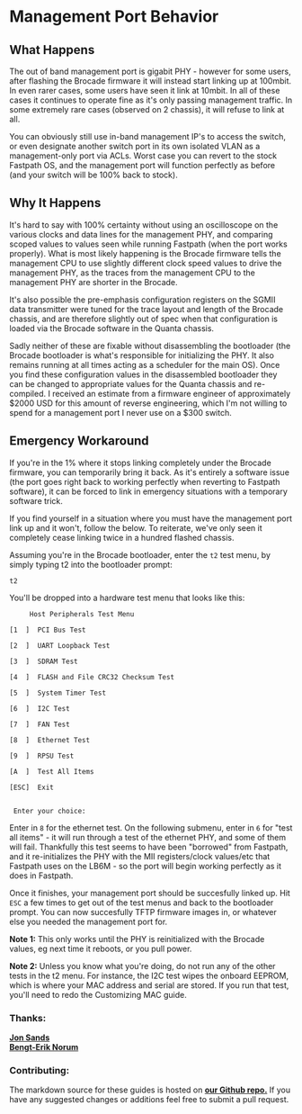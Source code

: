 
# Management Port Behavior

## What Happens
The out of band management port is gigabit PHY - however for some users, after flashing the Brocade firmware it will instead start linking up at 100mbit. In even rarer cases, some users have seen it link at 10mbit. In all of these cases it continues to operate fine as it's only passing management traffic. In some extremely rare cases (observed on 2 chassis), it will refuse to link at all.  

You can obviously still use in-band management IP's to access the switch, or even designate another switch port in its own isolated VLAN as a management-only port via ACLs. Worst case you can revert to the stock Fastpath OS, and the management port will function perfectly as before (and your switch will be 100% back to stock).

## Why It Happens
It's hard to say with 100% certainty without using an oscilloscope on the various clocks and data lines for the management PHY, and comparing scoped values to values seen while running Fastpath (when the port works properly). What is most likely happening is the Brocade firmware tells the management CPU to use slightly different clock speed values to drive the management PHY, as the traces from the management CPU to the management PHY are shorter in the Brocade.  

It's also possible the pre-emphasis configuration registers on the SGMII data transmitter were tuned for the trace layout and length of the Brocade chassis, and are therefore slightly out of spec when that configuration is loaded via the Brocade software in the Quanta chassis.  

Sadly neither of these are fixable without disassembling the bootloader (the Brocade bootloader is what's responsible for initializing the PHY. It also remains running at all times acting as a scheduler for the main OS). Once you find these configuration values in the disassembled bootloader they can be changed to appropriate values for the Quanta chassis and re-compiled. I received an estimate from a firmware engineer of approximately $2000 USD for this amount of reverse engineering, which I'm not willing to spend for a management port I never use on a $300 switch.

## Emergency Workaround
If you're in the 1% where it stops linking completely under the Brocade firmware, you can temporarily bring it back. As it's entirely a software issue (the port goes right back to working perfectly when reverting to Fastpath software), it can be forced to link in emergency situations with a temporary software trick.

If you find yourself in a situation where you must have the management port link up and it won't, follow the below. To reiterate, we've only seen it completely cease linking twice in a hundred flashed chassis.  

Assuming you're in the Brocade bootloader, enter the ```t2``` test menu, by simply typing t2 into the bootloader prompt:

```
t2
```

You'll be dropped into a hardware test menu that looks like this:
```
     Host Peripherals Test Menu

[1  ]  PCI Bus Test

[2  ]  UART Loopback Test

[3  ]  SDRAM Test

[4  ]  FLASH and File CRC32 Checksum Test

[5  ]  System Timer Test

[6  ]  I2C Test

[7  ]  FAN Test

[8  ]  Ethernet Test

[9  ]  RPSU Test

[A  ]  Test All Items

[ESC]  Exit


 Enter your choice:
```
Enter in ```8``` for the ethernet test. On the following submenu, enter in ```6``` for "test all items" - it will run through a test of the ethernet PHY, and some of them will fail. Thankfully this test seems to have been "borrowed" from Fastpath, and it re-initializes the PHY with the MII registers/clock values/etc that Fastpath uses on the LB6M - so the port will begin working perfectly as it does in Fastpath.  

Once it finishes, your management port should be succesfully linked up. Hit ```ESC``` a few times to get out of the test menus and back to the bootloader prompt. You can now succesfully TFTP firmware images in, or whatever else you needed the management port for.  

**Note 1:** This only works until the PHY is reinitialized with the Brocade values, eg next time it reboots, or you pull power.  

**Note 2:** Unless you know what you're doing, do not run any of the other tests in the t2 menu. For instance, the I2C test wipes the onboard EEPROM, which is where your MAC address and serial are stored. If you run that test, you'll need to redo the Customizing MAC guide.


### Thanks:
[**Jon Sands**](http://fohdeesha.com/)  
[**Bengt-Erik Norum**](http://amateurfoundation.org/)  

### Contributing:
The markdown source for these guides is hosted on [**our Github repo.**](https://github.com/Fohdeesha/quanta-brocade) If you have any suggested changes or additions feel free to submit a pull request.  
